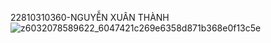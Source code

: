 22810310360-NGUYỄN XUÂN THÀNH
![z6032078589622_6047421c269e6358d871b368e0f13c5e](https://github.com/user-attachments/assets/f92feae9-50e3-4213-9f55-14f80db1e877)
